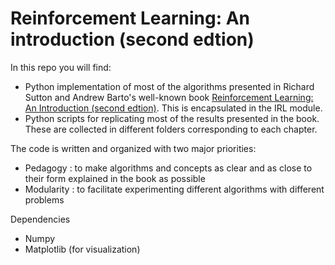 # Reinforcement Learning: An introduction (second edtion) 

In this repo you will find:
- Python implementation of most of the algorithms presented in Richard Sutton and Andrew Barto's well-known book [Reinforcement Learning: An Introduction (second edtion)](http://incompleteideas.net/book/the-book.html). This is encapsulated in the IRL module.
- Python scripts for replicating most of the results presented in the book. These are collected in different folders corresponding to each chapter.

The code is written and organized with two major priorities:
- Pedagogy : to make algorithms and concepts as clear and as close to their form explained in the book as possible
- Modularity : to facilitate experimenting different algorithms with different problems

Dependencies
- Numpy
- Matplotlib (for visualization)